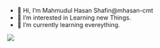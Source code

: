- 👋 Hi, I’m Mahmudul Hasan Shafin@mhasan-cmt
- 👀 I’m interested in Learning new Things.
- 🌱 I’m currently learning evereything.
<img src="https://github-readme-stats.vercel.app/api?username=mhasan-cmt">

